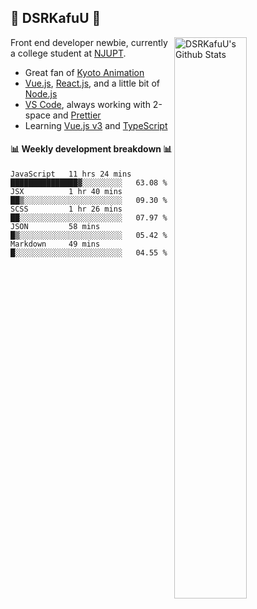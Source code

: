 ## 🍥 DSRKafuU 🍥

<img align="right" alt="DSRKafuU's Github Stats" width="48%" src="https://github-readme-stats.vercel.app/api?username=dsrkafuu&count_private=true&show_icons=true&title_color=7793cc&icon_color=7793cc&text_color=595858&bg_color=ffffff" />

Front end developer newbie, currently a college student at [NJUPT](https://www.njupt.edu.cn).

- Great fan of [Kyoto Animation](https://www.kyotoanimation.co.jp)
- [Vue.js](https://vuejs.org), [React.js](https://reactjs.org), and a little bit of [Node.js](https://nodejs.org)
- [VS Code](https://code.visualstudio.com), always working with 2-space and [Prettier](https://prettier.io)
- Learning [Vue.js v3](https://v3.vuejs.org) and [TypeScript](https://www.typescriptlang.org)

#### :bar_chart: Weekly development breakdown :bar_chart:

<!--START_SECTION:waka-->
```text
JavaScript   11 hrs 24 mins  ███████████████▓░░░░░░░░░   63.08 % 
JSX          1 hr 40 mins    ██▒░░░░░░░░░░░░░░░░░░░░░░   09.30 % 
SCSS         1 hr 26 mins    ██░░░░░░░░░░░░░░░░░░░░░░░   07.97 % 
JSON         58 mins         █▒░░░░░░░░░░░░░░░░░░░░░░░   05.42 % 
Markdown     49 mins         █░░░░░░░░░░░░░░░░░░░░░░░░   04.55 % 
```
<!--END_SECTION:waka-->
